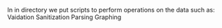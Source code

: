 In in directory we put scripts to perform operations on the data such as:
    Vaidation
    Sanitization
    Parsing
    Graphing
